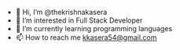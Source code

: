 - 👋 Hi, I’m @thekrishnakasera
- 👀 I’m interested in Full Stack Developer
- 🌱 I’m currently learning programming languages 
- 📫 How to reach me kkasera54@gmail.com

<!---
thekrishnakasera/thekrishnakasera is a ✨ special ✨ repository because its `README.md` (this file) appears on your GitHub profile.
You can click the Preview link to take a look at your changes.
--->
